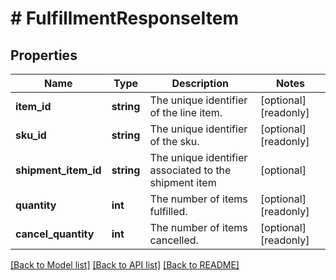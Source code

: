 # # FulfillmentResponseItem

## Properties

Name | Type | Description | Notes
------------ | ------------- | ------------- | -------------
**item_id** | **string** | The unique identifier of the line item. | [optional] [readonly]
**sku_id** | **string** | The unique identifier of the sku. | [optional] [readonly]
**shipment_item_id** | **string** | The unique identifier associated to the shipment item | [optional]
**quantity** | **int** | The number of items fulfilled. | [optional] [readonly]
**cancel_quantity** | **int** | The number of items cancelled. | [optional] [readonly]

[[Back to Model list]](../../README.md#models) [[Back to API list]](../../README.md#endpoints) [[Back to README]](../../README.md)
